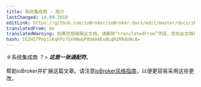 ```yaml
---
title: 系统集成商 - 简介
lastChanged: 14.09.2018
editLink: https://github.com/ioBroker/ioBroker.docs/edit/master/docs/zh-cn/integrators/README.md
translatedFrom: de
translatedWarning: 如果您想编辑此文档，请删除“translatedFrom”字段，否则此文档将再次自动翻译
hash: IGZHITPmyilKqFPz7SX9NwbP8bA0AEs0LqM2RRdoNc8=
---
```


＃系统集成商
？&gt; ***这是一张通配符***。 <br><br>帮助ioBroker并扩展这篇文章。请注意[ioBroker风格指南](community/styleguidedoc)，以便更容易采用这些更改。
